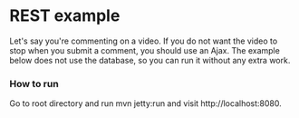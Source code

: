 # REST example
Let's say you're commenting on a video.
If you do not want the video to stop when you submit a comment, you should use an Ajax.
The example below does not use the database, so you can run it without any extra work.


### How to run
Go to root directory and run mvn jetty:run and visit http://localhost:8080.
